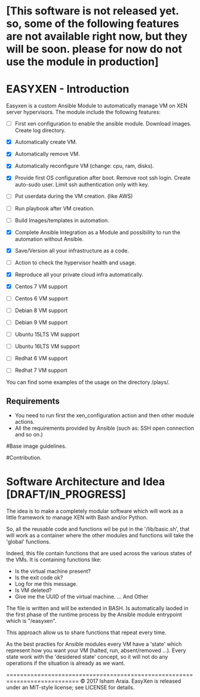 # [This software is not released yet. so, some of the following features are not available right now, but they will be soon. please for now do not use the module in production]

# EASYXEN - Introduction

Easyxen is a custom Ansible Module to automatically manage VM on XEN server hypervisors.
The module include the following features:

- [ ] First xen configuration to enable the ansible module.
		Download images.
		Create log directory.

- [x] Automatically create VM.
- [x] Automatically remove VM.
- [x] Automatically reconfigure VM (change: cpu, ram, disks).
- [X] Provide first OS configuration after boot.
		Remove root ssh login.
		Create auto-sudo user.
		Limit ssh authentication only with key.

- [ ] Put userdata during the VM creation. (like AWS)
- [ ] Run playbook after VM creation.
- [ ] Build Images/templates in automation.
- [X] Complete Ansible Integration as a Module and possibility to run the automation without Ansible.
- [X] Save/Version all your infrastructure as a code.
- [ ] Action to check the hypervisor health and usage.
- [X] Reproduce all your private cloud infra automatically.
- [X] Centos 7 VM support
- [ ] Centos 6 VM support
- [ ] Debian 8 VM support
- [ ] Debian 9 VM support
- [ ] Ubuntu 15LTS VM support
- [ ] Ubuntu 16LTS VM support
- [ ] Redhat 6 VM support
- [ ] Redhat 7 VM support

You can find some examples of the usage on the directory /plays/.

## Requirements

- You need to run first the xen_configuration action and then other module actions.
- All the requirements provided by Ansible (such as: SSH open connection and so on.)

#Base image guidelines.

#Contribution.


# Software Architecture and Idea  [DRAFT/IN_PROGRESS]

The idea is to make a completely modular software which will work as a little framework to manage XEN with Bash and/or Python.

So, all the reusable code and functions wil be put in the '/lib/basic.sh', that will work as a container where the other modules and functions will take the 'global' functions.

Indeed, this file contain functions that are used across the various states of the VMs. It is containing functions like:

- Is the virtual machine present?
- Is the exit code ok?
- Log for me this message.
- Is VM deleted?
- Give me the UUID of the virtual machine.
... And Other

The file is written and will be extended in BASH. 
Is automatically laoded in the first phase of the runtime process by the Ansible module entrypoint which is "/easyxen".

This approach allow us to share functions that repeat every time.

As the best practies for Ansible modules every VM have a 'state' which represent how you want your VM (halted, run, absent/removed ...).
Every state work with the 'desidered state' concept, so it will not do any operations if the situation is already as we want.

===========================================================================
© 2017 Isham Araia. EasyXen is released under an MIT-style license; see LICENSE for details.